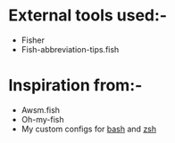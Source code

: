 # External tools used:-
- Fisher
- Fish-abbreviation-tips.fish

# Inspiration from:-
- Awsm.fish
- Oh-my-fish
- My custom configs for [bash](https://github.com/sametaor/sametaor_CLIconfig/tree/master/linux/.config/bash) and [zsh](https://github.com/sametaor/sametaor_CLIconfig/tree/master/linux/.config/zsh)